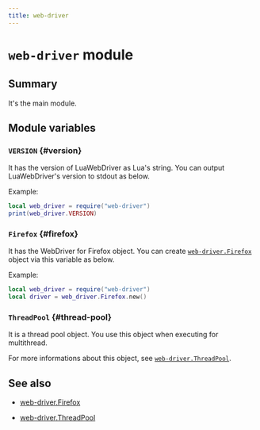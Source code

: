 ```yaml
---
title: web-driver
---
```


# `web-driver` module

## Summary

It's the main module.

## Module variables

### `VERSION` {#version}

It has the version of LuaWebDriver as Lua's string.
You can output LuaWebDriver's version to stdout as below.

Example:

```lua
local web_driver = require("web-driver")
print(web_driver.VERSION)
```

### `Firefox` {#firefox}

It has the WebDriver for Firefox object.
You can create [`web-driver.Firefox`][firefox] object via this variable as below.

Example:

```lua
local web_driver = require("web-driver")
local driver = web_driver.Firefox.new()
```

### `ThreadPool` {#thread-pool}

It is a thread pool object.
You use this object when executing for multithread.

For more informations about this object, see [`web-driver.ThreadPool`][thread-pool].

## See also

  * [web-driver.Firefox][firefox]

  * [web-driver.ThreadPool][thread-pool]


[firefox]:firefox.html

[thread-pool]:thread-pool.html
